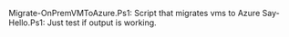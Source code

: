 Migrate-OnPremVMToAzure.Ps1: Script that migrates vms to Azure
Say-Hello.Ps1: Just test if output is working. 